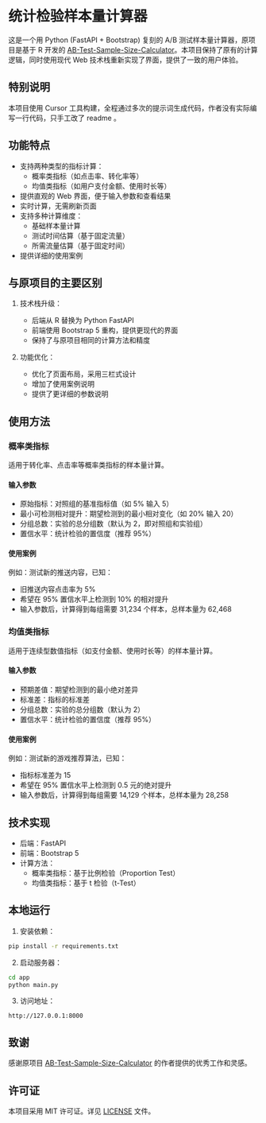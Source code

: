 # 统计检验样本量计算器

这是一个用 Python (FastAPI + Bootstrap) 复刻的 A/B 测试样本量计算器，原项目是基于 R  开发的 [AB-Test-Sample-Size-Calculator](https://github.com/pieces201020/AB-Test-Sample-Size-Calculator)。本项目保持了原有的计算逻辑，同时使用现代 Web 技术栈重新实现了界面，提供了一致的用户体验。

## 特别说明
本项目使用 Cursor 工具构建，全程通过多次的提示词生成代码，作者没有实际编写一行代码，只手工改了 readme 。

## 功能特点

- 支持两种类型的指标计算：
  - 概率类指标（如点击率、转化率等）
  - 均值类指标（如用户支付金额、使用时长等）
- 提供直观的 Web 界面，便于输入参数和查看结果
- 实时计算，无需刷新页面
- 支持多种计算维度：
  - 基础样本量计算
  - 测试时间估算（基于固定流量）
  - 所需流量估算（基于固定时间）
- 提供详细的使用案例

## 与原项目的主要区别

1. 技术栈升级：
   - 后端从 R 替换为 Python FastAPI
   - 前端使用 Bootstrap 5 重构，提供更现代的界面
   - 保持了与原项目相同的计算方法和精度

2. 功能优化：
   - 优化了页面布局，采用三栏式设计
   - 增加了使用案例说明
   - 提供了更详细的参数说明

## 使用方法

### 概率类指标

适用于转化率、点击率等概率类指标的样本量计算。

#### 输入参数
- 原始指标：对照组的基准指标值（如 5% 输入 5）
- 最小可检测相对提升：期望检测到的最小相对变化（如 20% 输入 20）
- 分组总数：实验的总分组数（默认为 2，即对照组和实验组）
- 置信水平：统计检验的置信度（推荐 95%）

#### 使用案例
例如：测试新的推送内容，已知：
- 旧推送内容点击率为 5%
- 希望在 95% 置信水平上检测到 10% 的相对提升
- 输入参数后，计算得到每组需要 31,234 个样本，总样本量为 62,468

### 均值类指标

适用于连续型数值指标（如支付金额、使用时长等）的样本量计算。

#### 输入参数
- 预期差值：期望检测到的最小绝对差异
- 标准差：指标的标准差
- 分组总数：实验的总分组数（默认为 2）
- 置信水平：统计检验的置信度（推荐 95%）

#### 使用案例
例如：测试新的游戏推荐算法，已知：
- 指标标准差为 15
- 希望在 95% 置信水平上检测到 0.5 元的绝对提升
- 输入参数后，计算得到每组需要 14,129 个样本，总样本量为 28,258

## 技术实现

- 后端：FastAPI
- 前端：Bootstrap 5
- 计算方法：
  - 概率类指标：基于比例检验（Proportion Test）
  - 均值类指标：基于 t 检验（t-Test）

## 本地运行

1. 安装依赖：
```bash
pip install -r requirements.txt
```

2. 启动服务器：
```bash
cd app
python main.py
```

3. 访问地址：
```
http://127.0.0.1:8000
```

## 致谢

感谢原项目 [AB-Test-Sample-Size-Calculator](https://github.com/pieces201020/AB-Test-Sample-Size-Calculator) 的作者提供的优秀工作和灵感。

## 许可证

本项目采用 MIT 许可证。详见 [LICENSE](LICENSE) 文件。 

